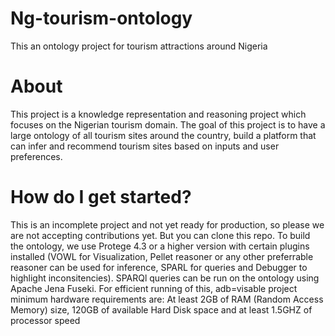 # Ng-tourism-ontology
This an ontology project for tourism attractions around Nigeria
 
 # About 
 This project is a knowledge representation and reasoning project which focuses on the Nigerian tourism domain. The goal of this project is to have a large ontology of all tourism sites around the country, build a platform that can infer and recommend tourism sites based on inputs and user preferences.
 
 # How do I get started?
 This is an incomplete project and not yet ready for production, so please we are not accepting contributions yet. But you can clone this repo.
 To build the ontology, we use Protege 4.3 or a higher version with certain plugins installed (VOWL for Visualization, Pellet reasoner or any other preferrable reasoner can be used for inference, SPARL for queries and Debugger to highlight inconsitencies). SPARQl queries can be run on the ontology using Apache Jena Fuseki.
 For efficient running of this, adb=visable project minimum hardware requirements are: At least 2GB of RAM (Random Access Memory) size, 120GB of available Hard Disk space and at least 1.5GHZ of processor speed
